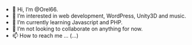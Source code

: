 - 👋 Hi, I’m @Orel66.
- 👀 I’m interested in web development, WordPress, Unity3D and music.
- 🌱 I’m currently learning Javascript and PHP.
- 💞️ I’m not looking to collaborate on anything for now.
- 📫 How to reach me ... (...)

<!---
Orel66/Orel66 is a ✨ special ✨ repository because its `README.md` (this file) appears on your GitHub profile.
You can click the Preview link to take a look at your changes.
--->
